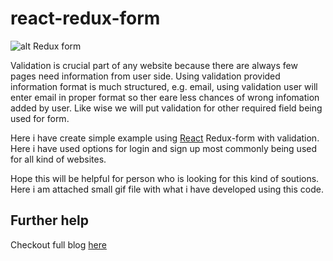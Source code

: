 # react-redux-form

![alt Redux form](https://www.logisticinfotech.com/wp-content/uploads/2018/08/ezgif.com-crop-1.gif)

Validation is crucial part of any website because there are always few pages need information from user side. Using validation provided information format is much structured, e.g. email, using validation user will enter email in proper format so ther eare less chances of wrong infomation added by user. Like wise we will put validation for other required field being used for form. 

Here i have create simple example using [React](https://www.logisticinfotech.com/services/react-js/) Redux-form with validation. Here i have used options for login and sign up most commonly being used for all kind of websites.

Hope this will be helpful for person who is looking for this kind of soutions. Here i am attached small gif file with what i have developed using this code.

## Further help

Checkout full blog [here](https://www.logisticinfotech.com/blog/easiest-demo-to-learn-redux-in-reactjs-with-code-example/)
